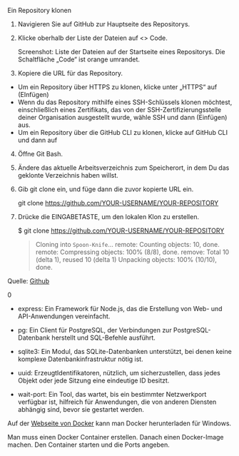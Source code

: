 Ein Repository klonen

1.  Navigieren Sie auf GitHub zur Hauptseite des Repositorys.

2.  Klicke oberhalb der Liste der Dateien auf <> Code.

    Screenshot: Liste der Dateien auf der Startseite eines Repositorys. Die Schaltfläche „Code“ ist orange umrandet.

3.  Kopiere die URL für das Repository.

- Um ein Repository über HTTPS zu klonen, klicke unter „HTTPS“ auf (EInfügen)
- Wenn du das Repository mithilfe eines SSH-Schlüssels klonen möchtest, einschließlich eines Zertifikats, das von der SSH-Zertifizierungsstelle deiner Organisation ausgestellt wurde, wähle SSH und dann (Einfügen) aus.
- Um ein Repository über die GitHub CLI zu klonen, klicke auf GitHub CLI und dann auf

4.  Öffne Git Bash.
5.  Ändere das aktuelle Arbeitsverzeichnis zum Speicherort, in dem Du das geklonte Verzeichnis haben willst.

6.  Gib git clone ein, und füge dann die zuvor kopierte URL ein.


    git clone https://github.com/YOUR-USERNAME/YOUR-REPOSITORY

7.  Drücke die EINGABETASTE, um den lokalen Klon zu erstellen.


    $ git clone https://github.com/YOUR-USERNAME/YOUR-REPOSITORY
    > Cloning into `Spoon-Knife`...
    > remote: Counting objects: 10, done.
    > remote: Compressing objects: 100% (8/8), done.
    > remove: Total 10 (delta 1), reused 10 (delta 1)
    > Unpacking objects: 100% (10/10), done.

Quelle: [Github](https://docs.github.com/de/repositories/creating-and-managing-repositories/cloning-a-repository)

0
- express: Ein Framework für Node.js, das die Erstellung von Web- und API-Anwendungen vereinfacht.

- pg: Ein Client für PostgreSQL, der Verbindungen zur PostgreSQL-Datenbank herstellt und SQL-Befehle ausführt.

- sqlite3: Ein Modul, das SQLite-Datenbanken unterstützt, bei denen keine komplexe Datenbankinfrastruktur nötig ist.

- uuid: ErzeugtIdentifikatoren, nützlich, um sicherzustellen, dass jedes Objekt oder jede Sitzung eine eindeutige ID besitzt.

- wait-port: Ein Tool, das wartet, bis ein bestimmter Netzwerkport verfügbar ist, hilfreich für Anwendungen, die von anderen Diensten abhängig sind, bevor sie gestartet werden.

Auf der [Webseite von Docker](https://www.docker.com/get-started/) kann man Docker herunterladen für Windows.

Man muss einen Docker Container erstellen.
Danach einen Docker-Image machen.
Den Container starten und die Ports angeben.
